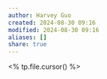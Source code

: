 ```yaml
---
author: Harvey Guo
created: 2024-08-30 09:16
modified: 2024-08-30 09:16
aliases: []
share: true
---
```

<% tp.file.cursor() %>
